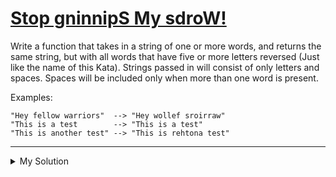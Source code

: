 # [Stop gninnipS My sdroW!](https://www.codewars.com/kata/5264d2b162488dc400000001)

Write a function that takes in a string of one or more words, and returns the same string, but with all words that have
five or more letters reversed (Just like the name of this Kata). Strings passed in will consist of only letters and
spaces. Spaces will be included only when more than one word is present.

Examples:

```
"Hey fellow warriors"  --> "Hey wollef sroirraw"
"This is a test        --> "This is a test"
"This is another test" --> "This is rehtona test"
```

---

<details><summary>My Solution</summary>

```js
function spinWords(string) {
  return string
    .split(' ')
    .map(word => {
      if (word.length >= 5) {
        return word.split('').reverse().join('')
      }

      return word
    })
    .join(' ')
}
```

</details>
